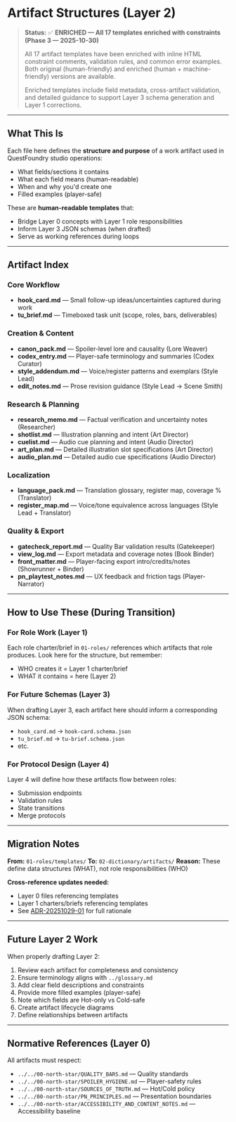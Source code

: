 # Artifact Structures (Layer 2)

> **Status:** ✅ **ENRICHED — All 17 templates enriched with constraints (Phase 3 — 2025-10-30)**
>
> All 17 artifact templates have been enriched with inline HTML constraint comments, validation rules, and common error examples. Both original (human-friendly) and enriched (human + machine-friendly) versions are available.
>
> Enriched templates include field metadata, cross-artifact validation, and detailed guidance to support Layer 3 schema generation and Layer 1 corrections.

---

## What This Is

Each file here defines the **structure and purpose** of a work artifact used in QuestFoundry studio operations:

- What fields/sections it contains
- What each field means (human-readable)
- When and why you'd create one
- Filled examples (player-safe)

These are **human-readable templates** that:

- Bridge Layer 0 concepts with Layer 1 role responsibilities
- Inform Layer 3 JSON schemas (when drafted)
- Serve as working references during loops

---

## Artifact Index

### Core Workflow

- **hook_card.md** — Small follow-up ideas/uncertainties captured during work
- **tu_brief.md** — Timeboxed task unit (scope, roles, bars, deliverables)

### Creation & Content

- **canon_pack.md** — Spoiler-level lore and causality (Lore Weaver)
- **codex_entry.md** — Player-safe terminology and summaries (Codex Curator)
- **style_addendum.md** — Voice/register patterns and exemplars (Style Lead)
- **edit_notes.md** — Prose revision guidance (Style Lead → Scene Smith)

### Research & Planning

- **research_memo.md** — Factual verification and uncertainty notes (Researcher)
- **shotlist.md** — Illustration planning and intent (Art Director)
- **cuelist.md** — Audio cue planning and intent (Audio Director)
- **art_plan.md** — Detailed illustration slot specifications (Art Director)
- **audio_plan.md** — Detailed audio cue specifications (Audio Director)

### Localization

- **language_pack.md** — Translation glossary, register map, coverage % (Translator)
- **register_map.md** — Voice/tone equivalence across languages (Style Lead + Translator)

### Quality & Export

- **gatecheck_report.md** — Quality Bar validation results (Gatekeeper)
- **view_log.md** — Export metadata and coverage notes (Book Binder)
- **front_matter.md** — Player-facing export intro/credits/notes (Showrunner + Binder)
- **pn_playtest_notes.md** — UX feedback and friction tags (Player-Narrator)

---

## How to Use These (During Transition)

### For Role Work (Layer 1)

Each role charter/brief in `01-roles/` references which artifacts that role produces. Look here for the structure, but remember:

- WHO creates it = Layer 1 charter/brief
- WHAT it contains = here (Layer 2)

### For Future Schemas (Layer 3)

When drafting Layer 3, each artifact here should inform a corresponding JSON schema:

- `hook_card.md` → `hook-card.schema.json`
- `tu_brief.md` → `tu-brief.schema.json`
- etc.

### For Protocol Design (Layer 4)

Layer 4 will define how these artifacts flow between roles:

- Submission endpoints
- Validation rules
- State transitions
- Merge protocols

---

## Migration Notes

**From:** `01-roles/templates/`
**To:** `02-dictionary/artifacts/`
**Reason:** These define data structures (WHAT), not role responsibilities (WHO)

**Cross-reference updates needed:**

- Layer 0 files referencing templates
- Layer 1 charters/briefs referencing templates
- See [ADR-20251029-01](../../DECISIONS/ADR-20251029-01-layer-boundary-clarification.md) for full rationale

---

## Future Layer 2 Work

When properly drafting Layer 2:

1. Review each artifact for completeness and consistency
2. Ensure terminology aligns with `../glossary.md`
3. Add clear field descriptions and constraints
4. Provide more filled examples (player-safe)
5. Note which fields are Hot-only vs Cold-safe
6. Create artifact lifecycle diagrams
7. Define relationships between artifacts

---

## Normative References (Layer 0)

All artifacts must respect:

- `../../00-north-star/QUALITY_BARS.md` — Quality standards
- `../../00-north-star/SPOILER_HYGIENE.md` — Player-safety rules
- `../../00-north-star/SOURCES_OF_TRUTH.md` — Hot/Cold policy
- `../../00-north-star/PN_PRINCIPLES.md` — Presentation boundaries
- `../../00-north-star/ACCESSIBILITY_AND_CONTENT_NOTES.md` — Accessibility baseline
